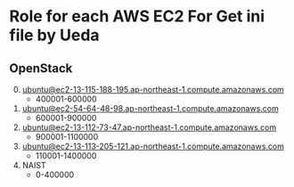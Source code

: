 # Role for each AWS EC2 For Get ini file by Ueda
## OpenStack
0. ubuntu@ec2-13-115-188-195.ap-northeast-1.compute.amazonaws.com
    * 400001-600000
1. ubuntu@ec2-54-64-48-98.ap-northeast-1.compute.amazonaws.com
    * 600001-900000
2. ubuntu@ec2-13-112-73-47.ap-northeast-1.compute.amazonaws.com
    * 900001-1100000
3. ubuntu@ec2-13-113-205-121.ap-northeast-1.compute.amazonaws.com
    * 110001-1400000
4. NAIST
    * 0-400000